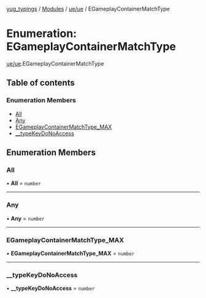 [yug_typings](../README.md) / [Modules](../modules.md) / [ue/ue](../modules/ue_ue.md) / EGameplayContainerMatchType

# Enumeration: EGameplayContainerMatchType

[ue/ue](../modules/ue_ue.md).EGameplayContainerMatchType

## Table of contents

### Enumeration Members

- [All](ue_ue.EGameplayContainerMatchType.md#all)
- [Any](ue_ue.EGameplayContainerMatchType.md#any)
- [EGameplayContainerMatchType\_MAX](ue_ue.EGameplayContainerMatchType.md#egameplaycontainermatchtype_max)
- [\_\_typeKeyDoNoAccess](ue_ue.EGameplayContainerMatchType.md#__typekeydonoaccess)

## Enumeration Members

### All

• **All** = `number`

___

### Any

• **Any** = `number`

___

### EGameplayContainerMatchType\_MAX

• **EGameplayContainerMatchType\_MAX** = `number`

___

### \_\_typeKeyDoNoAccess

• **\_\_typeKeyDoNoAccess** = `number`
